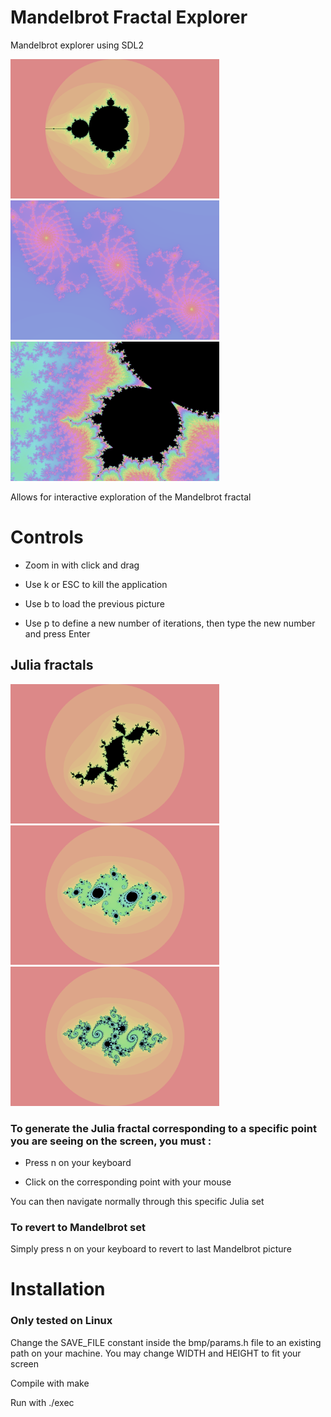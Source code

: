 # Mandelbrot Fractal Explorer

Mandelbrot explorer using SDL2

<img src="https://github.com/ejlly/Mandelbrot_Fractal_Explorer/blob/main/captures/Capture_2.png" width="334" height="223"/> <img src="https://github.com/ejlly/Mandelbrot_Fractal_Explorer/blob/main/captures/Capture_3.png" width="334" height="223"/> <img src="https://github.com/ejlly/Mandelbrot_Fractal_Explorer/blob/main/captures/Capture_6.png" width="334" height="223"/>

Allows for interactive exploration of the Mandelbrot fractal

# Controls

- Zoom in with click and drag

- Use k or ESC to kill the application

- Use b to load the previous picture

- Use p to define a new number of iterations, then type the new number and press Enter

## Julia fractals

<img src="https://github.com/ejlly/Mandelbrot_Fractal_Explorer/blob/main/captures/Capture_5.png" width="334" height="223"/> <img src="https://github.com/ejlly/Mandelbrot_Fractal_Explorer/blob/main/captures/Capture_7.png" width="334" height="223"/> <img src="https://github.com/ejlly/Mandelbrot_Fractal_Explorer/blob/main/captures/Capture_8.png" width="334" height="223"/>

### To generate the Julia fractal corresponding to a specific point you are seeing on the screen, you must :

- Press n on your keyboard

- Click on the corresponding point with your mouse

You can then navigate normally through this specific Julia set

### To revert to Mandelbrot set

Simply press n on your keyboard to revert to last Mandelbrot picture

# Installation

### Only tested on Linux

Change the SAVE_FILE constant inside the bmp/params.h file to an existing path on your machine.
You may change WIDTH and HEIGHT to fit your screen

Compile with make

Run with ./exec
